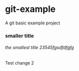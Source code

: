 # git-example
A git basic example project

### smaller title

###### the smallest title 23545fgsdfdfgfg


Test change 2
